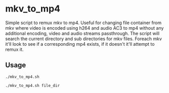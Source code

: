# mkv_to_mp4

Simple script to remux mkv to mp4. Useful for changing file container from mkv where video is encoded using h264 and audio AC3 to mp4 without any additional encoding, video and audio streams passthrough.
The script will search the current directory and sub directories for mkv files. Foreach mkv it'll look to see if a corresponding mp4 exists, if it doesn't it'll attempt to remux it.

## Usage

```shell
./mkv_to_mp4.sh
```

```shell
./mkv_to_mp4.sh file_dir
```

